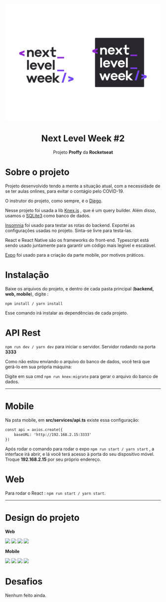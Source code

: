 <img src="images/nlw.png" align="center"></img>

<h1 align="center">Next Level Week #2</h1>
<p align="center">Projeto <strong>Proffy</strong> da <strong>Rocketseat</strong></p>


# Sobre o projeto

Projeto desenvolvido tendo a mente a situação atual, com a necessidade de se ter aulas onlines, para evitar o contágio pelo COVID-19.

O instrutor do projeto, como sempre, é o <a href="https://github.com/diego3g">Diego</a>.

Nesse projeto foi usada a lib <a href="http://knexjs.org/">Knex.js</a> , que é um query builder. Além disso, usamos o <a href="https://www.npmjs.com/package/sqlite3">SQLite3</a> como banco de dados.

<a href="https://insomnia.rest/">Insomnia</a> foi usado para testar as rotas do backend.
Exportei as configurações usadas no projeto. Sinta-se livre para testa-las.

React e React Native são os frameworks do front-end. Typescript está sendo usado juntamente para garantir um código mais legível e escalável.

<a href="https://expo.io/">Expo</a> foi usado para a criação da parte mobile, por motivos práticos.


# Instalação

Baixe os arquivos do projeto, e dentro de cada pasta principal (**backend, web, mobile**), digite :

```
npm install / yarn install
```

Esse comando irá instalar as dependências de cada projeto.


# API Rest

```` npm run dev / yarn dev ```` para iniciar o servidor. Servidor rodando na porta **3333**

Como não estou enviando o arquivo do banco de dados, você terá que gerá-lo em sua própria máquina:

Digite em sua cmd ```` npm run knex:migrate ```` para gerar o arquivo do banco de dados.

-----------------


# Mobile

Na psta mobile, em **src/services/api.ts** existe essa configuração: 

```` 
const api = axios.create({
    baseURL: 'http://192.168.2.15:3333'
})

````
Após rodar o comando para rodar o expo ```` npm run start / yarn start ```` , a interface irá abrir, 
e lá vocẽ terá acesso à porta do seu dispositivo móvel. Troque **192.168.2.15** por seu próprio endereço.


# Web

Para rodar o React : ```` npm run start / yarn start ````.

--------------------------------------------------------------


# Design do projeto

**Web**

<img src="images/1.png"></img>
<img src="images/2.png"></img>
<img src="images/3.png"></img>
<img src="images/4.png"></img>


**Mobile**

<img src="images/5.png"></img>
<img src="images/6.png"></img>
<img src="images/7.png"></img>
<img src="images/8.png"></img>


# Desafios

Nenhum feito ainda.
